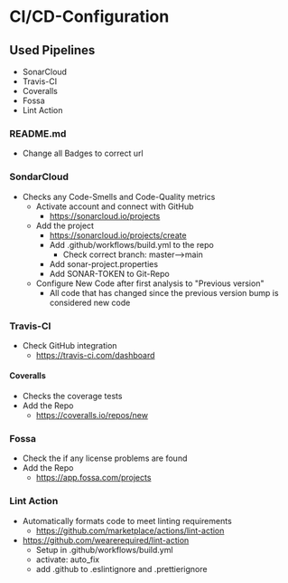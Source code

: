 # CI/CD-Configuration

## Used Pipelines

- SonarCloud
- Travis-CI
- Coveralls
- Fossa
- Lint Action

### README.md

- Change all Badges to correct url

### SondarCloud

- Checks any Code-Smells and Code-Quality metrics
  - Activate account and connect with GitHub
    - https://sonarcloud.io/projects
  - Add the project
    - https://sonarcloud.io/projects/create
    - Add .github/workflows/build.yml to the repo
      - Check correct branch: master-->main
    - Add sonar-project.properties
    - Add SONAR-TOKEN to Git-Repo
  - Configure New Code after first analysis to "Previous version"
    - All code that has changed since the previous version bump is considered new code

### Travis-CI

- Check GitHub integration
  - https://travis-ci.com/dashboard

#### Coveralls

- Checks the coverage tests
- Add the Repo
  - https://coveralls.io/repos/new

### Fossa

- Check the if any license problems are found
- Add the Repo
  - https://app.fossa.com/projects

### Lint Action

- Automatically formats code to meet linting requirements
  - https://github.com/marketplace/actions/lint-action
- https://github.com/wearerequired/lint-action
  - Setup in .github/workflows/build.yml
  - activate: auto_fix
  - add .github to .eslintignore and .prettierignore
